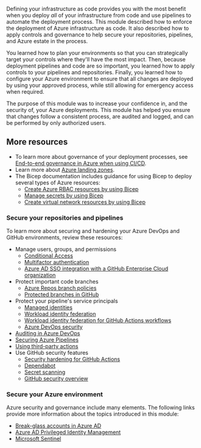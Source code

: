 Defining your infrastructure as code provides you with the most benefit when you deploy *all* of your infrastructure from code and use pipelines to automate the deployment process. This module described how to enforce the deployment of Azure infrastructure as code. It also described how to apply controls and governance to help secure your repositories, pipelines, and Azure estate in the process.

You learned how to plan your environments so that you can strategically target your controls where they'll have the most impact. Then, because deployment pipelines and code are so important, you learned how to apply controls to your pipelines and repositories. Finally, you learned how to configure your Azure environment to ensure that all changes are deployed by using your approved process, while still allowing for emergency access when required.

The purpose of this module was to increase your confidence in, and the security of, your Azure deployments. This module has helped you ensure that changes follow a consistent process, are audited and logged, and can be performed by only authorized users.

## More resources

- To learn more about governance of your deployment processes, see [End-to-end governance in Azure when using CI/CD](/azure/architecture/example-scenario/governance/end-to-end-governance-in-azure).
- Learn more about [Azure landing zones](/azure/cloud-adoption-framework/ready/landing-zone/).
- The Bicep documentation includes guidance for using Bicep to deploy several types of Azure resources:
  - [Create Azure RBAC resources by using Bicep](/azure/azure-resource-manager/bicep/scenarios-rbac)
  - [Manage secrets by using Bicep](/azure/azure-resource-manager/bicep/scenarios-secrets)
  - [Create virtual network resources by using Bicep](/azure/azure-resource-manager/bicep/scenarios-virtual-networks)

### Secure your repositories and pipelines

To learn more about securing and hardening your Azure DevOps and GitHub environments, review these resources:

- Manage users, groups, and permissions
  - [Conditional Access](/azure/active-directory/conditional-access/overview)
  - [Multifactor authentication](/azure/active-directory/authentication/concept-mfa-howitworks)
  - [Azure AD SSO integration with a GitHub Enterprise Cloud organization](/azure/active-directory/saas-apps/github-tutorial)
- Protect important code branches
  - [Azure Repos branch policies](/azure/devops/repos/git/branch-policies)
  - [Protected branches in GitHub](https://docs.github.com/repositories/configuring-branches-and-merges-in-your-repository/defining-the-mergeability-of-pull-requests/about-protected-branches)
- Protect your pipeline's service principals
  - [Managed identities](/azure/active-directory/managed-identities-azure-resources/overview)
  - [Workload identity federation](/azure/active-directory/develop/workload-identity-federation)
  - [Workload identity federation for GitHub Actions workflows](/azure/developer/github/connect-from-azure#use-the-azure-login-action-with-openid-connect)
  - [Azure DevOps security](/azure/devops/organizations/security/quick-reference-index-security)
- [Auditing in Azure DevOps](/azure/devops/organizations/audit/azure-devops-auditing)
- [Securing Azure Pipelines](/azure/devops/pipelines/security/overview)
- [Using third-party actions](https://docs.github.com/actions/security-guides/security-hardening-for-github-actions#using-third-party-actions)
- Use GitHub security features
  - [Security hardening for GitHub Actions](https://docs.github.com//actions/security-guides/security-hardening-for-github-actions)
  - [Dependabot](https://docs.github.com/code-security/dependabot/dependabot-version-updates/about-dependabot-version-updates)
  - [Secret scanning](https://docs.github.com/code-security/secret-scanning/about-secret-scanning)
  - [GitHub security overview](https://docs.github.com/code-security/security-overview/about-the-security-overview)

### Secure your Azure environment

Azure security and governance include many elements. The following links provide more information about the topics introduced in this module:

- [Break-glass accounts in Azure AD](/azure/active-directory/roles/security-emergency-access)
- [Azure AD Privileged Identity Management](/azure/active-directory/privileged-identity-management/pim-configure)
- [Microsoft Sentinel](/azure/sentinel/overview)
